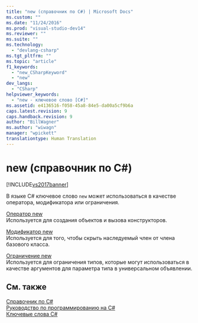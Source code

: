 ```yaml
---
title: "new (справочник по C#) | Microsoft Docs"
ms.custom: ""
ms.date: "11/24/2016"
ms.prod: "visual-studio-dev14"
ms.reviewer: ""
ms.suite: ""
ms.technology: 
  - "devlang-csharp"
ms.tgt_pltfrm: ""
ms.topic: "article"
f1_keywords: 
  - "new_CSharpKeyword"
  - "new"
dev_langs: 
  - "CSharp"
helpviewer_keywords: 
  - "new - ключевое слово [C#]"
ms.assetid: e4136516-f058-45a8-84e5-da00a5cf9b6a
caps.latest.revision: 9
caps.handback.revision: 9
author: "BillWagner"
ms.author: "wiwagn"
manager: "wpickett"
translationtype: Human Translation
---
```

# new (справочник по C#)
[!INCLUDE[vs2017banner](../../../csharp/includes/vs2017banner.md)]

В языке C\# ключевое слово `new` может использоваться в качестве оператора, модификатора или ограничения.  
  
 [Оператор new](../../../csharp/language-reference/keywords/new-operator.md)  
 Используется для создания объектов и вызова конструкторов.  
  
 [Модификатор new](../../../csharp/language-reference/keywords/new-modifier.md)  
 Используется для того, чтобы скрыть наследуемый член от члена базового класса.  
  
 [Ограничение new](../../../csharp/language-reference/keywords/new-constraint.md)  
 Используется для ограничения типов, которые могут использоваться в качестве аргументов для параметра типа в универсальном объявлении.  
  
## См. также  
 [Справочник по C\#](../../../csharp/language-reference/index.md)   
 [Руководство по программированию на C\#](../../../csharp/programming-guide/index.md)   
 [Ключевые слова C\#](../../../csharp/language-reference/keywords/index.md)